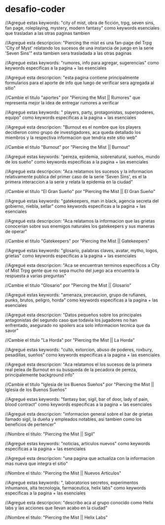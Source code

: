 # desafio-coder

<!-- index.html -->

//Agregué estas keywords: "city of mist, obra de ficción, trpg, seven sins, fan page, roleplaying, mystery, modern fantasy" 
como keywords esenciales que trasladan a las otras paginas tambien

//Agregué esta descripcion: "Piercing the mist es una fan-page del Trpg 'City of Myst' relatando los sucesos de una instancia de juego en la serie 'Seven Sins'" 
esta tambien sera trasladada a las otras paginas

<!-- aportes.html -->

//Agregué estas keywords: "rumores, info para agregar, sugerencias" 
como keywords especificas a la pagina + las esenciales

//Agregué esta descripcion: "esta pagina contiene principalmente formularios para el aporte de info que luego de verificar sera agregada al sitio"

//Cambie el titulo "aportes" por "Piercing the Mist || Rumores" que representa mejor la idea de entregar rumores a verificar

<!-- burnout.html -->

//Agregué estas keywords: " players, party, protagonistas, superpoderes, equipo" 
como keywords especificas a la pagina + las esenciales

//Agregué esta descripcion: "Burnout es el nombre que los players decidieron como grupo de investigadores, aca queda detallado los miembros y la respectiva informacion que tendria este sitio web"

//Cambie el titulo "Burnout" por "Piercing the Mist || Burnout" 

<!-- el-gran-sueño.html -->

//Agregué estas keywords: "pereza, epidemia, sobrenatural, sueños, mundo de los sueño"
como keywords especificas a la pagina + las esenciales

//Agregué esta descripcion: "Aca relatamos los sucesos y la informacion relativamente publica del primer caso de la serie 'Seven Sins', es el la primera interaccion a la serie y relata la epidemia en la ciudad"

//Cambie el titulo "El Gran Sueño" por "Piercing the Mist || El Gran Sueño"

<!-- gatekeepers.html -->

//Agregué estas keywords: "gatekeepers, man in black, agencia secreta del gobierno, niebla, sellar"
como keywords especificas a la pagina + las esenciales

//Agregué esta descripcion: "Aca relatamos la informacion que las grietas conocerian sobre sus enemigos naturales los gatekeepers y sus maneras de operar"

//Cambie el titulo "Gatekeepers" por "Piercing the Mist || Gatekeepers"

<!-- glosario.html -->

//Agregué estas keywords: "glosario, palabras claves, avatar, mytho, logos, grietas"
como keywords especificas a la pagina + las esenciales

//Agregué esta descripcion: "Aca se encuentran terminos especificos a City of Mist Trpg gente que no sepa mucho del juego aca encuentra la respuesta a varias preguntas"

//Cambie el titulo "Glosario" por "Piercing the Mist || Glosario"

<!-- horda.html -->

//Agregué estas keywords: "amenaza, precaucion, grupo de rufianes, punks, brutos, peligro, horda"
como keywords especificas a la pagina + las esenciales

//Agregué esta descripcion: "Datos pequeños sobre los principales antagonistas del segundo caso que todavia los jugadores no han enfrentado, asegurado no spoilers aca solo informacion tecnica que da savor"

//Cambie el titulo "La Horda" por "Piercing the Mist || La Horda"

<!-- iglesia.html -->

//Agregué estas keywords: "culto, extorcion, abuso de poderes, roxbury, pesadillas, sueños"
como keywords especificas a la pagina + las esenciales

//Agregué esta descripcion: "Aca relatamos el los sucesos de la primera real pelea de Burnout en su busqueda de la pecadora de pereza, principalemente background info"

//Cambie el titulo "Iglesia de los Buenos Sueños" por "Piercing the Mist || Iglesia de los Buenos Sueños"

<!-- sigil.html -->

//Agregué estas keywords: "fantasy bar, sigil, bar of door, lady of pain, blood contract"
como keywords especificas a la pagina + las esenciales

//Agregué esta descripcion: "informacion general sobre el bar de grietas llamado sigil, la dueña y empleados notables, asi tambien como los beneficios de pertencer"

//Nombre el titulo: "Piercing the Mist || Sigil"

<!-- news.html -->

//Agregué estas keywords: "noticias, articulos nuevos"
como keywords especificas a la pagina + las esenciales

//Agregué esta descripcion: "una pagina que actualiza con la informacion mas nueva que integra el sitio"

//Nombre el titulo: "Piercing the Mist || Nuevos Articulos"

<!-- news.html -->

//Agregué estas keywords: ", laboratorios secretos, experimentos inhumanos, alta tecnologia, farmaceutica, helix labs"
como keywords especificas a la pagina + las esenciales

//Agregué esta descripcion: "describo aca al grupo conocido como Helix labs y las acciones que llevan acabo en la ciudad"

//Nombre el titulo: "Piercing the Mist || Helix Labs"